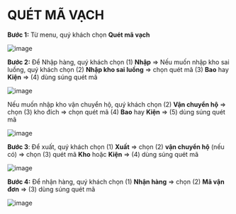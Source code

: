 # QUÉT MÃ VẠCH
**Bước 1:** Từ menu, quý khách chọn **Quét mã vạch**
 
 ![image](https://user-images.githubusercontent.com/109578103/202352430-8de315f1-cc37-4ad5-8890-9b3a70044437.png)

**Bước 2:** 
Để Nhập hàng, quý khách chọn (1) **Nhập** => Nếu muốn nhập kho sai luồng, quý khách chọn (2) **Nhập kho sai luồng** => chọn quét mã (3) **Bao** hay **Kiện** => (4) dùng súng quét mã

![image](https://user-images.githubusercontent.com/109578103/202352454-1311b84c-8a82-4319-80c4-509d8d9dd916.png)

Nếu muốn nhập kho vận chuyển hộ, quý khách chọn (2) **Vận chuyển hộ** => chọn (3) kho đích => chọn quét mã (4) **Bao** hay **Kiện** => (5) dùng súng quét mã

![image](https://user-images.githubusercontent.com/109578103/202352496-8d26cb79-3ce2-4fbe-9c10-77bb8d6c1b26.png)

**Bước 3**: Để xuất, quý khách chọn (1) **Xuất** => chọn (2) **vận chuyển hộ** (nếu có) => chọn (3) quét mã **Kho** hoặc **Kiện** => (4) dùng súng quét mã

![image](https://user-images.githubusercontent.com/109578103/202352747-b451cb5d-71ae-464d-993d-d93e3f957a5f.png)

**Bước 4:** Để nhận hàng, quý khách chọn (1) **Nhận hàng** => chọn (2) **Mã vận đơn** => (3) dùng súng quét mã
 
![image](https://user-images.githubusercontent.com/109578103/202352540-b4b14f07-9926-4f3d-bccf-c0671e1da516.png)

